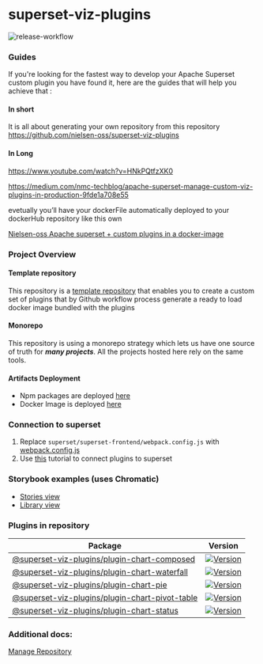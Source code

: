 # superset-viz-plugins
![release-workflow](https://github.com/nielsen-oss/superset-viz-plugins/workflows/release-workflow/badge.svg)

### Guides
If you're looking for the fastest way to develop your Apache Superset custom plugin you have found it, here are the guides that will help you achieve that :
#### In short 
It is all about generating your own repository from this repository
https://github.com/nielsen-oss/superset-viz-plugins

#### In Long
https://www.youtube.com/watch?v=HNkPQtfzXK0

https://medium.com/nmc-techblog/apache-superset-manage-custom-viz-plugins-in-production-9fde1a708e55

evetually you’ll have your dockerFile automatically deployed to your dockerHub repository like this own

[Nielsen-oss Apache superset + custom plugins in a docker-image](https://hub.docker.com/repository/docker/nielsenoss/apache-superset?ref=login)

### Project Overview

#### Template repository
This repository is a [template repository](https://docs.github.com/en/free-pro-team@latest/github/creating-cloning-and-archiving-repositories/creating-a-repository-from-a-template) that enables you to create a custom set of plugins that by Github workflow process generate a ready to load docker image bundled with the plugins

#### Monorepo
This repository is using a monorepo strategy which lets us have one source of truth for ***many projects***. All the projects hosted here rely on the same tools.


#### Artifacts Deployment

- Npm packages are deployed [here](https://www.npmjs.com/search?q=%40superset-viz-plugins)
- Docker Image is deployed [here](https://hub.docker.com/r/nielsenoss/apache-superset)

  
### Connection to superset

1. Replace `superset/superset-frontend/webpack.config.js` with [webpack.config.js](./docs/webpack.config.js)
2. Use [this](https://preset.io/blog/2020-07-02-hello-world/) tutorial to connect plugins to superset


### Storybook examples (uses Chromatic)

- [Stories view](https://master--5fec4c81935a8c002151e85f.chromatic.com)
- [Library view](https://chromatic.com/library?appId=5fec4c81935a8c002151e85f&branch=master)

### Plugins in repository

| Package                                                                                                                       | Version                                                                                                                                                         |
| ----------------------------------------------------------------------------------------------------------------------------- | --------------------------------------------------------------------------------------------------------------------------------------------------------------- |
| [@superset-viz-plugins/plugin-chart-composed](https://github.com/nielsen-oss/superset-viz-plugins/tree/master/plugins/plugin-chart-composed)                     | [![Version](https://img.shields.io/npm/v/@superset-viz-plugins/plugin-chart-composed?style=flat-square)](https://www.npmjs.com/package/@superset-viz-plugins/plugin-chart-composed)                             |
| [@superset-viz-plugins/plugin-chart-waterfall](https://github.com/nielsen-oss/superset-viz-plugins/tree/master/plugins/plugin-chart-waterfall)                     | [![Version](https://img.shields.io/npm/v/@superset-viz-plugins/plugin-chart-waterfall?style=flat-square)](https://www.npmjs.com/package/@superset-viz-plugins/plugin-chart-waterfall)                             |
| [@superset-viz-plugins/plugin-chart-pie](https://github.com/nielsen-oss/superset-viz-plugins/tree/master/plugins/plugin-chart-pie)                     | [![Version](https://img.shields.io/npm/v/@superset-viz-plugins/plugin-chart-pie?style=flat-square)](https://www.npmjs.com/package/@superset-viz-plugins/plugin-chart-pie)                             |
| [@superset-viz-plugins/plugin-chart-pivot-table](https://github.com/nielsen-oss/superset-viz-plugins/tree/master/plugins/plugin-chart-pivot-table)                     | [![Version](https://img.shields.io/npm/v/@superset-viz-plugins/plugin-chart-pivot-table?style=flat-square)](https://www.npmjs.com/package/@superset-viz-plugins/plugin-chart-pivot-table)                             |
| [@superset-viz-plugins/plugin-chart-status](https://github.com/nielsen-oss/superset-viz-plugins/tree/master/plugins/plugin-chart-status)                     | [![Version](https://img.shields.io/npm/v/@superset-viz-plugins/plugin-chart-status?style=flat-square)](https://www.npmjs.com/package/@superset-viz-plugins/plugin-chart-status)                             |


### Additional docs:

[Manage Repository](./docs/MANAGE_REPOSITORY.md)
